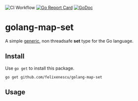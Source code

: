![CI Workflow](https://github.com/felixenescu/golang-map-set/actions/workflows/ci.yml/badge.svg)
[![Go Report Card](https://goreportcard.com/badge/github.com/felixenescu/golang-map-set)](https://goreportcard.com/report/github.com/felixenescu/golang-map-set)
[![GoDoc](https://godoc.org/github.com/felixenescu/golang-map-set?status.svg)](http://godoc.org/github.com/felixenescu/golang-map-set)


# golang-map-set

A simple [generic](https://go.dev/doc/tutorial/generics), non threadsafe **set** type for the Go language. 

## Install

Use `go get` to install this package.

```shell
go get github.com/felixenescu/golang-map-set
```

## Usage
